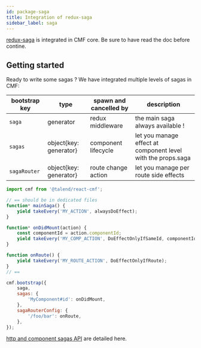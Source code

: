 ```yaml
---
id: package-saga
title: Integration of redux-saga
sidebar_label: saga
---
```



[redux-saga](http://redux-saga.js.org) is integrated in CMF core. Be sure to have read the doc before contine.

## Getting started

Ready to write some sagas ? We have integrated multiple levels of sagas in CMF:

| bootstrap key | type | spawn and cancelled by | description |
| -- | -- | -- | -- |
| `saga` | generator | redux middleware |  the main saga always available ! |
| `sagas` | object{key: generator} | component lifecycle  | let you manage effect at component level with the props.saga |
| `sagaRouter` | object{key: generator} | route change action | let you manage per route side effects |

```javascript
import cmf from '@talend/react-cmf';

// == should be in dedicated files
function* mainSaga() {
    yield takeEvery('MY_ACTION', alwaysDoEffect);
}

function* onDidMount(action) {
    const componentId = action.componentId;
    yield takeEvery('MY_COMP_ACTION', DoEffectOnlyIfSameId, componentId);
}

function onRoute() {
    yield takeEvery('MY_ROUTE_ACTION', DoEffectOnlyIfRoute);
}
// ==

cmf.bootstrap({
    saga,
    sagas: {
        'MyComponent#id': onDidMount,
    },
    sagaRouterConfig: {
        '/foo/bar': onRoute,
    },
});
```

[http and component sagas API](https://github.com/Talend/ui/tree/master/packages/cmf/src/sagas/index.md) are detailed here.
